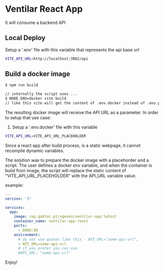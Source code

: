 # Ventilar React App

It will consume a backend API

## Local Deploy

Setup a '.env' file with this variable
that represents the api base url

```sh
VITE_API_URL=http://localhost:3002/api
```

## Build a docker image

```sh
$ npm run build

// internally the script uses ...
$ NODE_ENV=docker vite build
// like this vite will get the content of .env.docker instead of .env.production
```

The resulting docker image will receive the API URL as a parameter.
In order to setup that use case:

1. Setup a '.env.docker' file with this variable

```sh
VITE_API_URL=VITE_API_URL_PLACEHOLDER
```

Since a react app after build process, is a static webpage, it cannot recompile dynamic variables.

The solution was to prepare the docker image with a placehorder and a script.
The user defines a docker env variable, and when the container is build from image, the script will replace the static content of
"VITE_API_URL_PLACEHOLDER" with the API_URL variable value.

example:

```yaml
---
version: '3'

services:
  app:
    image: reg.gabtec.pt/xgeeks/ventilar-app:latest
    container_name: ventilar-app-react
    ports:
      - 8088:80
    environment:
      # do not use quotes like this - API_URL="some-api-url",
      - API_URL=some-api-url
      # if you prefer you can use
      #API_URL: "some-api-url"
```

Enjoy!
